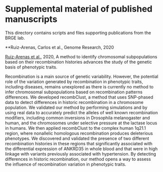 # Supplemental material of published manuscripts

This directory contains scripts and files supporting publications from the BRGE lab.

**Ruiz-Arenas, Carlos et al., Genome Research, 2020

[Ruiz-Arenas et al.](https://www.biorxiv.org/content/10.1101/792747v1), 2020, A method to identify chromosomal subpopulations based on their recombination histories advances the study of the genetic basis of phenotypic traits.  

Recombination is a main source of genetic variability. However, the potential role of the variation generated by recombination in phenotypic traits, including diseases, remains unexplored as there is currently no method to infer chromosomal subpopulations based on recombination patterns differences. We developed recombClust, a method that uses SNP-phased data to detect differences in historic recombination in a chromosome population. We validated our method by performing simulations and by using real data to accurately predict the alleles of well known recombination modifiers, including common inversions in Drosophila melanogaster and human, and the chromosomes under selective pressure at the lactase locus in humans. We then applied recombClust to the complex human 1q21.1 region, where nonallelic homologous recombination produces deleterious phenotypes. We discovered and validated the presence of two different recombination histories in these regions that significantly associated with the differential expression of ANKRD35 in whole blood and that were in high linkage with variants previously associated with hypertension. By detecting differences in historic recombination, our method opens a way to assess the influence of recombination variation in phenotypic traits.


